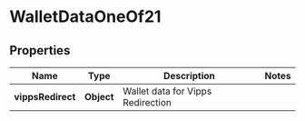 

# WalletDataOneOf21


## Properties

| Name | Type | Description | Notes |
|------------ | ------------- | ------------- | -------------|
|**vippsRedirect** | **Object** | Wallet data for Vipps Redirection |  |



